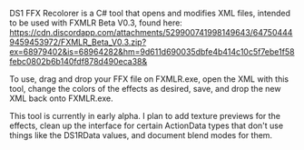 DS1 FFX Recolorer is a C# tool that opens and modifies XML files, intended to be used with FXMLR Beta V0.3, found here: https://cdn.discordapp.com/attachments/529900741998149643/647504449459453972/FXMLR_Beta_V0.3.zip?ex=68979402&is=68964282&hm=9d611d690035dbfe4b414c10c5f7ebe1f58febc0802b6b140fdf878d490eca38&

To use, drag and drop your FFX file on FXMLR.exe, open the XML with this tool, change the colors of the effects as desired, save, and drop the new XML back onto FXMLR.exe.

This tool is currently in early alpha. I plan to add texture previews for the effects, clean up the interface for certain ActionData types that don't use things like the DS1RData values, and document blend modes for them.
